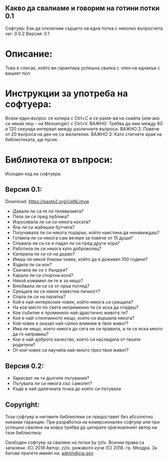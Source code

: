 Какво да свалиаме и говорим на готини потки 0.1
--------------------------------------------------------------------------------------

Софтуер: Как да отключим сърцето на една потка с няколко въпросчета ver: 0.0.2
Версия: 0.1

Описание:
=========
Това е списак, който ви гарантира успешна свалка с член на еднакъв с вашият пол.

Инструкции за употреба на софтуера:
===================================
Всеки един въпрос се копира с Ctrl+C и се paste-ва на скайпа (или ако си някав леш - на Messenger) с Ctrl+V.
ВАЖНО: Трябва да има между 60 и 120 секунди интервал между различните въпроси.
ВАЖНО 2: Повече от 20 въпроса на ден не са желателни.
ВАЖНО 3: Като стигнете края на библиотеката, ще пусне.

Библиотека от въпроси:
==============================
Изходен код на софтуера:

Версия 0.1:
-------------------------------------
Download: https://paste2.org/UeNLntvw

- Давали ли са те по телевизията?
- Пяла ли си пред публика?
- Изрусявала ли си си някога косата?
- Яла ли си жабешки бутчета?
- Получавала ли си някога подарък, който наистина да ненавиждаш? 
- Готвила ли си някога сам вечеря за повече от 15 души?
- Спъвала ли си се и падал ли си пред други хора?
- Работила ли си някога като доброволец?
- Катерила ли си се на дърво?
- Имаш ли някой близък човек, който да е доживял 100 години?
- Яздила ли си кон?
- Скачала ли си с бънджи?
- Карала ли си спортна кола?
- Някой измамил ли те е за нещо?
- Влюбвала ли си се от пръв поглед?
- Срещала ли си някоя известна личност?
- Спала ли си на палатка?
- Кой е най-интересния човек, който някога си срещала?
- На кое място по света непременно ти се иска да отидеш?
- Кое събитие е променило най-драстично живота ти?
- Кое е най-спонтанното нещо, което си вършила някога?
- Кой човек е оказал най-силно влияние в твоя живот?
- Има ли нещо, което никога до сега не си правила, а ти се иска много да го направиш?
- Кое е най-доброто качество, което си наследила от твоите родители?
- От кой човек си научила най-много през твоя живот?

Версия 0.2:
-----------
- Харесват ли ти дългите пътувания?
- Пътувала ли си някога със самолет?
- Къде е най-далечната точка до която си пътувала

Copyright:
-----------
Този софтуер и неговите библиотеки се предоставят без абсолютно никакви гаранции.
При разработка на комерсионален софтуер или при успешно сваляне на ковра трябва да цитирате оригиналният автор на тази библиотека:

Свободен софтуер за сваляне на потки by zzlx. Всички права са запазени. (C) 2018
Автор: zzlx. рижавото куче (С) 2018. гр. Мездра. 
За багове пратете имейл на: admin@cia.gov
